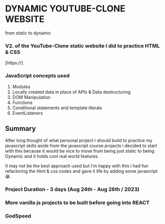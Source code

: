 # DYNAMIC YOUTUBE-CLONE WEBSITE
from static to dynamic
### V2. of the YouTube-Clone static website I did to practice HTML & CSS

[https://]

### JavaScript concepts used

1. Modules
2. Locally created data in place of APIs & Data destructuring
3. DOM Manipulation
4. Functions
5. Conditional statements and template literals
6. EventListeners

## Summary

After long thought of what personal project i should build to practice my javascript skills aside from the javascript course projects i decided to start with this because it would be nice to move from being just static to being Dynamic and it holds cool real world features.

It may not be the best approach used but I'm happy with this i had fun refactoring the html & css codes and gave it life by adding some javascript😁.

### Project Duration - 3 days (Aug 24th - Aug 26th / 2023)

### More vanilla js projects to be built before going into REACT

### GodSpeed
